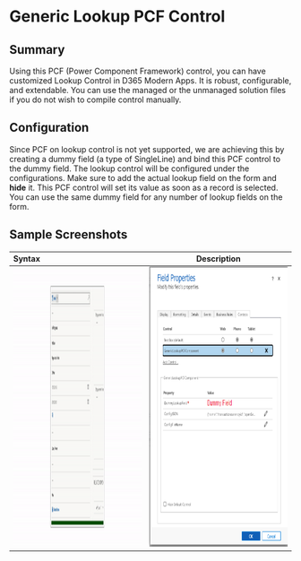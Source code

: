 # Generic Lookup PCF Control
## Summary
Using this PCF (Power Component Framework) control, you can have customized Lookup Control in D365 Modern Apps. It is robust, configurable, and extendable. You can use the managed or the unmanaged solution files if you do not wish to compile control manually.

## Configuration
Since PCF on lookup control is not yet supported, we are achieving this by creating a dummy field (a type of SingleLine) and bind this PCF control to the dummy field. The lookup control will be configured under the configurations. Make sure to add the actual lookup field on the form and **hide** it. This PCF control will set its value as soon as a record is selected. You can use the same dummy field for any number of lookup fields on the form.

## Sample Screenshots
| Syntax      | Description |
| :---        |    :----:   |
| <img src="src/GenericLookupPCF.gif" width="500" height="500">   | <img src="src/FieldConfigurations.png" width="500" height="500">       |


